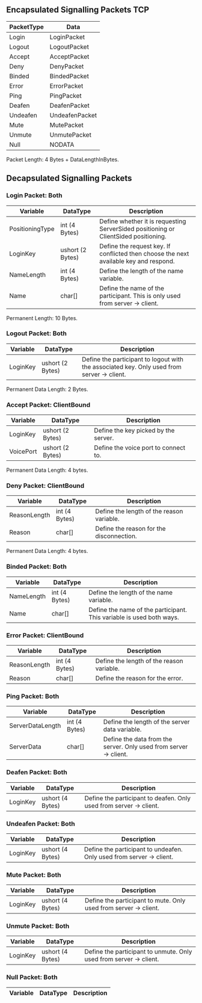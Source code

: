 ## Encapsulated Signalling Packets TCP
|PacketType|Data          |
|----------|--------------|
|Login     |LoginPacket   |
|Logout    |LogoutPacket  |
|Accept    |AcceptPacket  |
|Deny      |DenyPacket    |
|Binded    |BindedPacket  |
|Error     |ErrorPacket   |
|Ping      |PingPacket    |
|Deafen    |DeafenPacket  |
|Undeafen  |UndeafenPacket|
|Mute      |MutePacket    |
|Unmute    |UnmutePacket  |
|Null      |NODATA        |

Packet Length: 4 Bytes + DataLengthInBytes.

## Decapsulated Signalling Packets
### Login Packet: Both
|Variable       |DataType        |Description|
|---------------|----------------|-----------|
|PositioningType|int (4 Bytes)   |Define whether it is requesting ServerSided positioning or ClientSided positioning.|
|LoginKey       |ushort (2 Bytes)|Define the request key. If conflicted then choose the next available key and respond.|
|NameLength     |int (4 Bytes)   |Define the length of the name variable.|
|Name           |char[]          |Define the name of the participant. This is only used from server -> client.|

Permanent Length: 10 Bytes.

### Logout Packet: Both
|Variable       |DataType        |Description|
|---------------|----------------|-----------|
|LoginKey       |ushort (2 Bytes)|Define the participant to logout with the associated key. Only used from server -> client.|

Permanent Data Length: 2 Bytes.

### Accept Packet: ClientBound
|Variable       |DataType        |Description|
|---------------|----------------|-----------|
|LoginKey       |ushort (2 Bytes)|Define the key picked by the server.|
|VoicePort      |ushort (2 Bytes)|Define the voice port to connect to.|

Permanent Data Length: 4 bytes.

### Deny Packet: ClientBound
|Variable       |DataType        |Description|
|---------------|----------------|-----------|
|ReasonLength   |int (4 Bytes)   |Define the length of the reason variable.|
|Reason         |char[]          |Define the reason for the disconnection.|

Permanent Data Length: 4 bytes.

### Binded Packet: Both
|Variable       |DataType        |Description|
|---------------|----------------|-----------|
|NameLength     |int (4 Bytes)   |Define the length of the name variable.|
|Name           |char[]          |Define the name of the participant. This variable is used both ways.|

### Error Packet: ClientBound
|Variable       |DataType        |Description|
|---------------|----------------|-----------|
|ReasonLength   |int (4 Bytes)   |Define the length of the reason variable.|
|Reason         |char[]          |Define the reason for the error.|

### Ping Packet: Both
|Variable        |DataType        |Description|
|----------------|----------------|-----------|
|ServerDataLength|int (4 Bytes)   |Define the length of the server data variable.|
|ServerData      |char[]          |Define the data from the server. Only used from server -> client.|

### Deafen Packet: Both
|Variable       |DataType        |Description|
|---------------|----------------|-----------|
|LoginKey       |ushort (4 Bytes)|Define the participant to deafen. Only used from server -> client.|

### Undeafen Packet: Both
|Variable       |DataType        |Description|
|---------------|----------------|-----------|
|LoginKey       |ushort (4 Bytes)|Define the participant to undeafen. Only used from server -> client.|

### Mute Packet: Both
|Variable       |DataType        |Description|
|---------------|----------------|-----------|
|LoginKey       |ushort (4 Bytes)|Define the participant to mute. Only used from server -> client.|

### Unmute Packet: Both
|Variable       |DataType        |Description|
|---------------|----------------|-----------|
|LoginKey       |ushort (4 Bytes)|Define the participant to unmute. Only used from server -> client.|

### Null Packet: Both
|Variable       |DataType        |Description|
|---------------|----------------|-----------|
